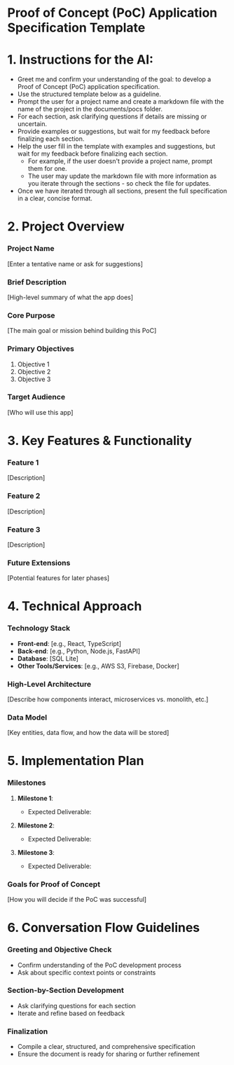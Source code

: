 # Proof of Concept (PoC) Application Specification Template

# 1. Instructions for the AI:

- Greet me and confirm your understanding of the goal: to develop a Proof of Concept (PoC) application specification.
- Use the structured template below as a guideline.
- Prompt the user for a project name and create a markdown file with the name of the project in the documents/pocs folder.
- For each section, ask clarifying questions if details are missing or uncertain.
- Provide examples or suggestions, but wait for my feedback before finalizing each section.
- Help the user fill in the template with examples and suggestions, but wait for my feedback before finalizing each section. 
    - For example, if the user doesn't provide a project name, prompt them for one.
    - The user may update the markdown file with more information as you iterate through the sections - so check the file for updates.
- Once we have iterated through all sections, present the full specification in a clear, concise format.

# 2. Project Overview

### Project Name
[Enter a tentative name or ask for suggestions]

### Brief Description
[High-level summary of what the app does]

### Core Purpose
[The main goal or mission behind building this PoC]

### Primary Objectives
1. Objective 1
2. Objective 2
3. Objective 3

### Target Audience
[Who will use this app]

# 3. Key Features & Functionality

### Feature 1
[Description]

### Feature 2
[Description]

### Feature 3
[Description]

### Future Extensions
[Potential features for later phases]

# 4. Technical Approach

### Technology Stack
- **Front-end**: [e.g., React, TypeScript]
- **Back-end**: [e.g., Python, Node.js, FastAPI]
- **Database**: [SQL Lite]
- **Other Tools/Services**: [e.g., AWS S3, Firebase, Docker]

### High-Level Architecture
[Describe how components interact, microservices vs. monolith, etc.]

### Data Model
[Key entities, data flow, and how the data will be stored]

# 5. Implementation Plan

### Milestones 
1. **Milestone 1**: 
   - Expected Deliverable: 

2. **Milestone 2**: 
   - Expected Deliverable: 

3. **Milestone 3**: 
   - Expected Deliverable: 

### Goals for Proof of Concept
[How you will decide if the PoC was successful]

# 6. Conversation Flow Guidelines

### Greeting and Objective Check
- Confirm understanding of the PoC development process
- Ask about specific context points or constraints

### Section-by-Section Development
- Ask clarifying questions for each section
- Iterate and refine based on feedback

### Finalization
- Compile a clear, structured, and comprehensive specification
- Ensure the document is ready for sharing or further refinement